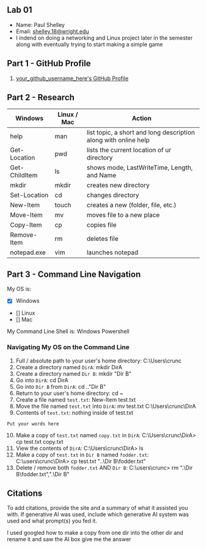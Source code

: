 ## Lab 01

- Name: Paul Shelley
- Email: shelley.18@wright.edu
- I indend on doing a networking and Linux project later in the semester along with eventually trying to start making a simple game

## Part 1 - GitHub Profile

1. [your_github_username_here's GitHub Profile](https://github.com/PaulS900)

## Part 2 - Research

| Windows | Linux / Mac | Action |
| ---     | ---         | ---    |
| help    | man         |  list topic, a short and long description along with online help      |
| Get-Location | pwd    |  lists the current location of ur directory      |
| Get-ChildItem | ls    |  shows mode, LastWriteTime, Length, and Name      |
| mkdir   | mkdir       |  creates new directory      |
| Set-Location | cd     |  changes directory      |
| New-Item | touch      |  creates a new (folder, file, etc.)      |
| Move-Item | mv        |  moves file to a new place      |
| Copy-Item | cp        |  copies file      |
| Remove-Item | rm      |  deletes file      |
| notepad.exe | vim     |  launches notepad      |

## Part 3 - Command Line Navigation

My OS is:
- [x] Windows
- [] Linux
- [] Mac

My Command Line Shell is: Windows Powershell 

### Navigating My OS on the Command Line

1. Full / absolute path to your user's home directory: C:\Users\crunc
2. Create a directory named `DirA`: mkdir DirA
3. Create a directory named `Dir B`: mkdir "Dir B"
4. Go into `DirA`: cd DirA
5. Go into `Dir B` from `DirA`: cd ..\"Dir B"
6. Return to your user's home directory: cd ~
7. Create a file named `test.txt`: New-Item test.txt
8. Move the file named `test.txt` into `DirA`: mv test.txt C:\Users\crunc\DirA
9. Contents of `test.txt`: nothing inside of test.txt
```
Put your words here
```
10. Make a copy of `test.txt` named `copy.txt` in `DirA`: C:\Users\crunc\DirA> cp test.txt copy.txt
11. View the contents of `DirA`: C:\Users\crunc\DirA> ls
12. Make a copy of `test.txt` in `Dir B` named `fodder.txt`: C:\users\crunc\DirA> cp test.txt "..\Dir B\fodder.txt"
13. Delete / remove both `fodder.txt` AND `Dir B`: C:\users\crunc> rm ".\Dir B\fodder.txt",".\Dir B"

## Citations

To add citations, provide the site and a summary of what it assisted you with.  If generative AI was used, include which generative AI system was used and what prompt(s) you fed it.

I used googled how to make a copy from one dir into the other dir and rename it and saw the AI box give me the answer
